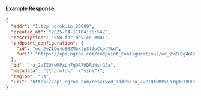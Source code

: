 <!-- Code generated for API Clients. DO NOT EDIT. -->
#### Example Response
```json
{
  "addr": "1.tcp.ngrok.io:20000",
  "created_at": "2025-04-11T04:35:54Z",
  "description": "SSH for device #001",
  "endpoint_configuration": {
    "id": "ec_2vZIQg4oBBZMbktpSl3pCkpdYkd",
    "uri": "https://api.ngrok.com/endpoint_configurations/ec_2vZIQg4oBBZMbktpSl3pCkpdYkd"
  },
  "id": "ra_2vZIQfwMPxLh7qQR79DRdNsfGJa",
  "metadata": "{\"proto\": \"ssh\"}",
  "region": "us",
  "uri": "https://api.ngrok.com/reserved_addrs/ra_2vZIQfwMPxLh7qQR79DRdNsfGJa"
}
